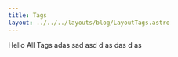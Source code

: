 ```yaml
---
title: Tags
layout: ../../../layouts/blog/LayoutTags.astro
---
```


Hello All Tags
adas
sad
asd
d
as
das
d
as
